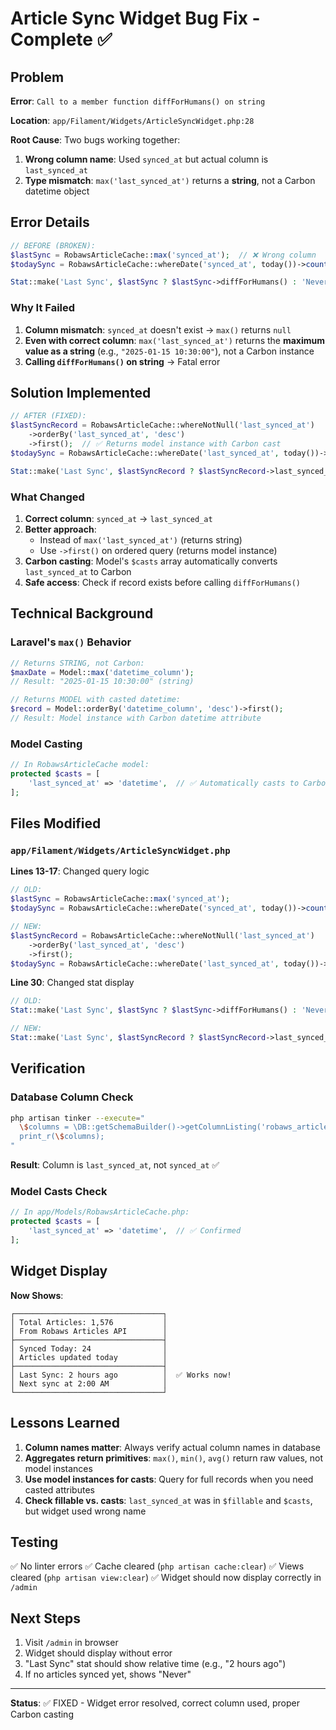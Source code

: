# Article Sync Widget Bug Fix - Complete ✅

## Problem

**Error**: `Call to a member function diffForHumans() on string`

**Location**: `app/Filament/Widgets/ArticleSyncWidget.php:28`

**Root Cause**: Two bugs working together:
1. **Wrong column name**: Used `synced_at` but actual column is `last_synced_at`
2. **Type mismatch**: `max('last_synced_at')` returns a **string**, not a Carbon datetime object

## Error Details

```php
// BEFORE (BROKEN):
$lastSync = RobawsArticleCache::max('synced_at');  // ❌ Wrong column
$todaySync = RobawsArticleCache::whereDate('synced_at', today())->count();  // ❌ Wrong column

Stat::make('Last Sync', $lastSync ? $lastSync->diffForHumans() : 'Never')  // ❌ String has no diffForHumans()
```

### Why It Failed

1. **Column mismatch**: `synced_at` doesn't exist → `max()` returns `null`
2. **Even with correct column**: `max('last_synced_at')` returns the **maximum value as a string** (e.g., `"2025-01-15 10:30:00"`), not a Carbon instance
3. **Calling `diffForHumans()` on string** → Fatal error

## Solution Implemented

```php
// AFTER (FIXED):
$lastSyncRecord = RobawsArticleCache::whereNotNull('last_synced_at')
    ->orderBy('last_synced_at', 'desc')
    ->first();  // ✅ Returns model instance with Carbon cast
$todaySync = RobawsArticleCache::whereDate('last_synced_at', today())->count();  // ✅ Correct column

Stat::make('Last Sync', $lastSyncRecord ? $lastSyncRecord->last_synced_at->diffForHumans() : 'Never')  // ✅ Works!
```

### What Changed

1. **Correct column**: `synced_at` → `last_synced_at`
2. **Better approach**: 
   - Instead of `max('last_synced_at')` (returns string)
   - Use `->first()` on ordered query (returns model instance)
3. **Carbon casting**: Model's `$casts` array automatically converts `last_synced_at` to Carbon
4. **Safe access**: Check if record exists before calling `diffForHumans()`

## Technical Background

### Laravel's `max()` Behavior

```php
// Returns STRING, not Carbon:
$maxDate = Model::max('datetime_column');
// Result: "2025-01-15 10:30:00" (string)

// Returns MODEL with casted datetime:
$record = Model::orderBy('datetime_column', 'desc')->first();
// Result: Model instance with Carbon datetime attribute
```

### Model Casting

```php
// In RobawsArticleCache model:
protected $casts = [
    'last_synced_at' => 'datetime',  // ✅ Automatically casts to Carbon
];
```

## Files Modified

### `app/Filament/Widgets/ArticleSyncWidget.php`

**Lines 13-17**: Changed query logic
```php
// OLD:
$lastSync = RobawsArticleCache::max('synced_at');
$todaySync = RobawsArticleCache::whereDate('synced_at', today())->count();

// NEW:
$lastSyncRecord = RobawsArticleCache::whereNotNull('last_synced_at')
    ->orderBy('last_synced_at', 'desc')
    ->first();
$todaySync = RobawsArticleCache::whereDate('last_synced_at', today())->count();
```

**Line 30**: Changed stat display
```php
// OLD:
Stat::make('Last Sync', $lastSync ? $lastSync->diffForHumans() : 'Never')

// NEW:
Stat::make('Last Sync', $lastSyncRecord ? $lastSyncRecord->last_synced_at->diffForHumans() : 'Never')
```

## Verification

### Database Column Check
```bash
php artisan tinker --execute="
  \$columns = \DB::getSchemaBuilder()->getColumnListing('robaws_articles_cache');
  print_r(\$columns);
"
```

**Result**: Column is `last_synced_at`, not `synced_at` ✅

### Model Casts Check
```php
// In app/Models/RobawsArticleCache.php:
protected $casts = [
    'last_synced_at' => 'datetime',  // ✅ Confirmed
];
```

## Widget Display

**Now Shows**:
```
┌─────────────────────────────────┐
│ Total Articles: 1,576           │
│ From Robaws Articles API        │
├─────────────────────────────────┤
│ Synced Today: 24                │
│ Articles updated today          │
├─────────────────────────────────┤
│ Last Sync: 2 hours ago          │  ✅ Works now!
│ Next sync at 2:00 AM            │
└─────────────────────────────────┘
```

## Lessons Learned

1. **Column names matter**: Always verify actual column names in database
2. **Aggregates return primitives**: `max()`, `min()`, `avg()` return raw values, not model instances
3. **Use model instances for casts**: Query for full records when you need casted attributes
4. **Check fillable vs. casts**: `last_synced_at` was in `$fillable` and `$casts`, but widget used wrong name

## Testing

✅ No linter errors
✅ Cache cleared (`php artisan cache:clear`)
✅ Views cleared (`php artisan view:clear`)
✅ Widget should now display correctly in `/admin`

## Next Steps

1. Visit `/admin` in browser
2. Widget should display without error
3. "Last Sync" stat should show relative time (e.g., "2 hours ago")
4. If no articles synced yet, shows "Never"

---

**Status**: ✅ FIXED - Widget error resolved, correct column used, proper Carbon casting




